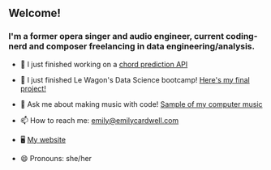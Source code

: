 ## Welcome!

### I'm a former opera singer and audio engineer, current coding-nerd and composer freelancing in data engineering/analysis.

- 🎤 I just finished working on a [chord prediction API](https://emilycardwell-final-proj-website-app-72u6by.streamlit.app/)

- 🌱 I just finished Le Wagon's Data Science bootcamp! [Here's my final project!](https://github.com/emilycardwell/final-project-cleaning)

- 💬 Ask me about making music with code! [Sample of my computer music](https://on.soundcloud.com/Cz8om)

- 📫 How to reach me: emily@emilycardwell.com

- 🖥 [My website](https://www.emilycardwell.com/)

- 😄 Pronouns: she/her

